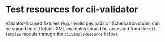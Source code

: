 # Test resources for cii-validator

Validator-focused fixtures (e.g. invalid payloads or Schematron stubs)
can be staged here. Default XML examples should be accessed from the
`cii-samples` module through the `CiiSampleResource` helper.
